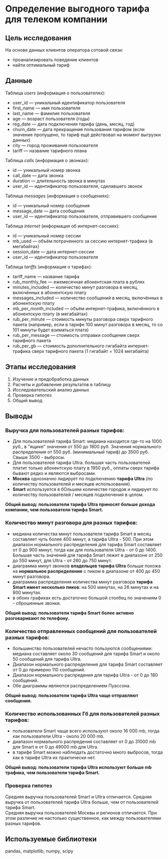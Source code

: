 # Определение выгодного тарифа для телеком компании

## Цель исследования
На основе данных клиентов оператора сотовой связи:
- проанализировать поведение клиентов
- найти оптимальный тариф

## Данные 

Таблица *users* (информация о пользователях):
- user_id — уникальный идентификатор пользователя
- first_name — имя пользователя
- last_name — фамилия пользователя
- age — возраст пользователя (годы)
- reg_date — дата подключения тарифа (день, месяц, год)
- churn_date — дата прекращения пользования тарифом (если значение пропущено, то тариф ещё действовал на момент выгрузки данных)
- city — город проживания пользователя
- tariff — название тарифного плана<br>

Таблица *calls* (информация о звонках):
- id — уникальный номер звонка
- call_date — дата звонка
- duration — длительность звонка в минутах
- user_id — идентификатор пользователя, сделавшего звонок<br>

Таблица *messages* (информация о сообщениях):
- id — уникальный номер сообщения
- message_date — дата сообщения
- user_id — идентификатор пользователя, отправившего сообщение<br>

Таблица *internet* (информация об интернет-сессиях):
- id — уникальный номер сессии
- mb_used — объём потраченного за сессию интернет-трафика (в мегабайтах)
- session_date — дата интернет-сессии
- user_id — идентификатор пользователя<br>

Таблица *tariffs* (информация о тарифах):
- tariff_name — название тарифа
- rub_monthly_fee — ежемесячная абонентская плата в рублях
- minutes_included — количество минут разговора в месяц, включённых в абонентскую плату
- messages_included — количество сообщений в месяц, включённых в абонентскую плату
- mb_per_month_included — объём интернет-трафика, включённого в абонентскую плату (в мегабайтах)
- rub_per_minute — стоимость минуты разговора сверх тарифного пакета (например, если в тарифе 100 минут разговора в месяц, то со 101 минуты будет взиматься плата)
- rub_per_message — стоимость отправки сообщения сверх тарифного пакета
- rub_per_gb — стоимость дополнительного гигабайта интернет-трафика сверх тарифного пакета (1 гигабайт = 1024 мегабайта)

## Этапы исследования
1. Изучение и предобработка данных
2. Расчеты и добавление результатов в таблицу
3. Исследовательский анализ данных
4. Проверка гипотез
5. Общий вывод

## Выводы
### Выручка для пользователей разных тарифов:
* Для пользователей  тарифа Smart: медиана находится где-то на 1000 руб., в "ящике" значения от 550 до 1800 руб. Значения нормального распределения от 550 руб. (минимальный тариф) до 3500 руб. Свыше 3500 - выбросы.
* Для пользователей тарифа Ultra: большая часть пользователей платит только абонентскую плату в 1950 руб., оплаты сверх тарифа бывают редко и являются выбросами.
* **Москва** однозначно лидирует по подключению **тарифа Ultra** (по количеству пользователей и месяцев использования).
* **Smart** используется в бОльшем количестве городов и лидирует по количеству пользователей / месяцев подключения в целом.

**Общий вывод: пользователи тарифа Ultra приносят больше дохода компании, чем пользователи тарифа Smart.**<br>

### Количество минут разговора для разных тарифов:
* медиана количества минут пользователя тарифа Smart в месяц составляет чуть более 400 минут, а тарифа Ultra - 500. При этом диапазон нормального распределения для тарифа Smart составляет от 0 до 900 минут, тогда как для пользователя Ultra - от 0 до 1400. Большая часть значений для тарифа Smart лежит в диапазоне от 250 до 550 минут, для Ultra - от 260 до 750 минут.
* диаграмма минут звонков **владельцев тарифа Ultra** больше похожа на **нормальное распределение** с пиком в диапазоне от 400 до 450 минут разговора.
* диаграмма распределения количества минут разговора **тарифа Smart имеет несколько пиков**: на 500 минутах, на 26 минутах и на 800 минутах.
* в обоих графиках есть достаточно большой столбец по значениям 0 - сброшенные звонки.

**Общий вывод: пользователи тарифа Smart более активно разговаривают по телефону.**<br>

### Количество отправленных сообщений для пользователей разных тарифов:
* большинство пользователей нечасто пользуются сообщениями: медиана составляет около 30 сообщений для тарифа Smart и около 50 сообщений для тарифа Ultra.
* Диапазон нормального распределения для тарифа Smart составляет от 0 до примерно 110 сообщений. 
* Диапазон нормального распредения для тарифа Ultra - от 0 до 180 сообщений.
* Обе диаграммы являются распределением Пуассона.

**Общий вывод: пользователи тарифа Ultra чаще отправляют сообщения.**<br>

### Количество использованных Гб для пользователей разных тарифов:
* пользователи Smart чаще всего используют около 16 000 mb, тогда как пользователи Ultra - около 20 000 mb.  
* диапазон нормального распредения составляет от 0 до 31000 mb для Smart и от 0 до 49000 mb для Ultra. 
* в тарифе Smart можно наблюдать достаточно много выбросов, тогда как в тарифе Ultra их практически нет.

**Общий вывод: пользователи тарифа Ultra используют больше mb трафика, чем пользователи тарифа Smart.**

### Проверка гипотез
Средняя выручка пользователей Smart и Ultra отличается. Средняя выручка от пользователей тарифа Ultra больше, чем от пользователей тарифа Smart.<br>
Средняя выручка пользователей Москвы и регионов отличается. При этом различие не настолько существенное, как между пользователями разных тарифов.

## Используемые библиотеки
pandas, matplotlib, numpy, scipy
